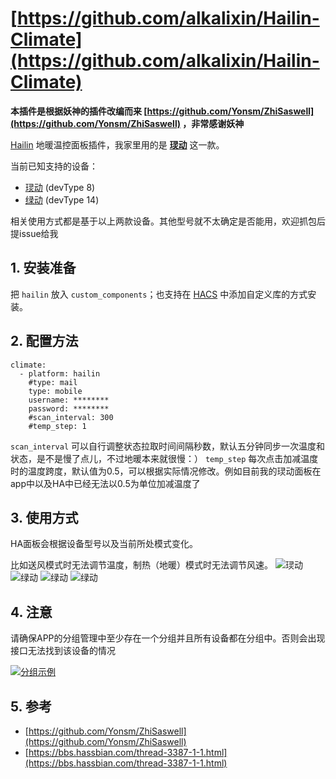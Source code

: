 # [https://github.com/alkalixin/Hailin-Climate](https://github.com/alkalixin/Hailin-Climate)

**本插件是根据妖神的插件改编而来 [https://github.com/Yonsm/ZhiSaswell](https://github.com/Yonsm/ZhiSaswell) ，非常感谢妖神**

[Hailin](https://www.hailin.com/html/PC/index.html) 地暖温控面板插件，我家里用的是 [**㻏动**](https://www.hailin.com/html/PC/proDetail.html?id=106) 这一款。

当前已知支持的设备：
* [㻏动](https://www.hailin.com/html/PC/proDetail.html?id=106) (devType 8)
* [绿动](https://www.hailin.com/html/PC/proDetail.html?id=121) (devType 14)

相关使用方式都是基于以上两款设备。其他型号就不太确定是否能用，欢迎抓包后提issue给我

## 1. 安装准备

把 `hailin` 放入 `custom_components`；也支持在 [HACS](https://hacs.xyz/) 中添加自定义库的方式安装。

## 2. 配置方法

```
climate:
  - platform: hailin
    #type: mail
    type: mobile
    username: ********
    password: ********
    #scan_interval: 300
    #temp_step: 1
```

`scan_interval` 可以自行调整状态拉取时间间隔秒数，默认五分钟同步一次温度和状态，是不是慢了点儿，不过地暖本来就很慢：）
`temp_step` 每次点击加减温度时的温度跨度，默认值为0.5，可以根据实际情况修改。例如目前我的㻏动面板在app中以及HA中已经无法以0.5为单位加减温度了

## 3. 使用方式
HA面板会根据设备型号以及当前所处模式变化。

比如送风模式时无法调节温度，制热（地暖）模式时无法调节风速。
![㻏动](https://s4.ax1x.com/2022/01/04/TLJ2ct.jpg)
![绿动](https://s4.ax1x.com/2022/01/04/TLJRjP.jpg)
![绿动](https://s4.ax1x.com/2022/01/04/TLJfnf.jpg)
![绿动](https://s4.ax1x.com/2022/01/04/TLJg1I.jpg)


## 4. 注意
请确保APP的分组管理中至少存在一个分组并且所有设备都在分组中。否则会出现接口无法找到该设备的情况

[![分组示例](https://s1.ax1x.com/2022/06/08/XrVT3D.jpg)](https://imgtu.com/i/XrVT3D)

## 5. 参考

- [https://github.com/Yonsm/ZhiSaswell](https://github.com/Yonsm/ZhiSaswell)
- [https://bbs.hassbian.com/thread-3387-1-1.html](https://bbs.hassbian.com/thread-3387-1-1.html)
